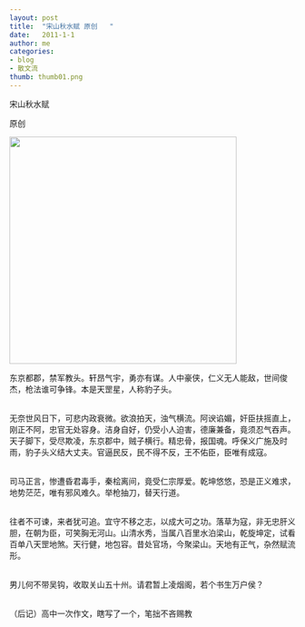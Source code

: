 ```yaml
---
layout: post
title:  "宋山秋水赋 原创   "
date:   2011-1-1
author: me
categories: 
- blog
- 散文流
thumb: thumb01.png
---
```


宋山秋水赋

原创


<img src="http://liubai.info/assets/img/work/3.jpg" style="width:400px;height=248px">


东京都郡，禁军教头。轩昂气宇，勇亦有谋。人中豪侠，仁义无人能敌，世间俊杰，枪法谁可争锋。本是天罡星，人称豹子头。<br><br>

无奈世风日下，可悲内政衰微。欲浪拍天，浊气横流。阿谀谄媚，奸臣扶摇直上，刚正不阿，忠官无处容身。洁身自好，仍受小人迫害，德廉兼备，竟须忍气吞声。
天子脚下，受尽欺凌，东京郡中，贼子横行。精忠骨，报国魂。呼保义广施及时雨，豹子头义结大丈夫。官逼民反，民不得不反，王不佑臣，臣唯有成寇。<br><br>

<!--more-->
司马正言，惨遭昏君毒手，秦桧离间，竟受仁宗厚爱。乾坤悠悠，恐是正义难求，地势茫茫，唯有邪风难久。举枪抽刀，替天行道。<br><br>

往者不可谏，来者犹可追。宜守不移之志，以成大可之功。落草为寇，非无忠肝义胆，在朝为臣，可笑胸无河山。山清水秀，当属八百里水泊梁山，乾旋坤定，试看百单八天罡地煞。天行健，地包容。昔处官场，今聚梁山。天地有正气，杂然赋流形。<br><br>

男儿何不带吴钩，收取关山五十州。请君暂上凌烟阁，若个书生万户侯？<br><br>

（后记）高中一次作文，瞎写了一个，笔拙不吝赐教
